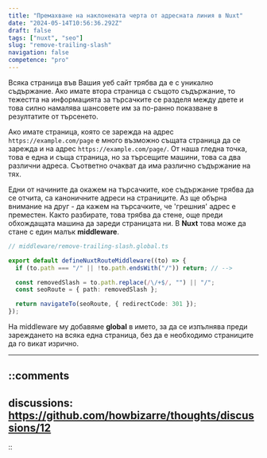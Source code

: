 ```yaml
---
title: "Премахване на наклонената черта от адресната линия в Nuxt"
date: "2024-05-14T10:56:36.292Z"
draft: false
tags: ["nuxt", "seo"]
slug: "remove-trailing-slash"
navigation: false
competence: "pro"
---
```


Всяка страница във Вашия уеб сайт трябва да е с уникално съдържание. Ако имате втора страница с същото съдържание, то тежестта на информацията за търсачките се разделя между двете и това силно намалява шансовете им за по-ранно показване в резултатите от търсенето.

<!-- more -->

Ако имате страница, която се зарежда на адрес `https://example.com/page` е много възможно същата страница да се зарежда и на адрес `https://example.com/page/`. От наша гледна точка, това е една и съща страница, но за търсещите машини, това са два различни адреса. Съответно очакват да има различно съдържание на тях.

Едни от начините да окажем на търсачките, кое съдържание трябва да се отчита, са каноничните адреси на страниците. Аз ще обърна внимание на друг - да кажем на търсачките, че 'грешния' адрес е преместен. Както разбирате, това трябва да стене, още преди обхождащата машина да зареди страницата ни. В **Nuxt** това може да стане с един малък **middleware**.

```typescript
// middleware/remove-trailing-slash.global.ts

export default defineNuxtRouteMiddleware((to) => {
  if (to.path === "/" || !to.path.endsWith("/")) return; // -->

  const removedSlash = to.path.replace(/\/+$/, "") || "/";
  const seoRoute = { path: removedSlash };

  return navigateTo(seoRoute, { redirectCode: 301 });
});
```

На middleware му добавяме **global** в името, за да се изпълнява преди зареждането на всяка една страница, без да е необходимо страниците да го викат изрично.

---

::comments
---
discussions: https://github.com/howbizarre/thoughts/discussions/12
---
::
